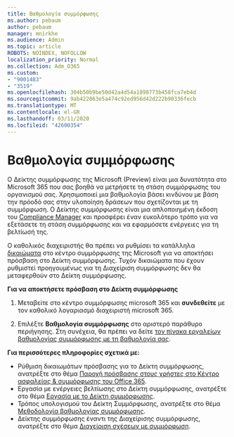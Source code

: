 ```yaml
---
title: Βαθμολογία συμμόρφωσης
ms.author: pebaum
author: pebaum
manager: mnirkhe
ms.audience: Admin
ms.topic: article
ROBOTS: NOINDEX, NOFOLLOW
localization_priority: Normal
ms.collection: Adm_O365
ms.custom:
- "9001483"
- "3519"
ms.openlocfilehash: 304b50b9be50d42a4d54a1898773b458fca7eb4d
ms.sourcegitcommit: 9ab422063e5a474c92ed956d42d222b90336fecb
ms.translationtype: MT
ms.contentlocale: el-GR
ms.lasthandoff: 03/11/2020
ms.locfileid: "42600354"
---
```

# <a name="compliance-score"></a>Βαθμολογία συμμόρφωσης

Ο Δείκτης συμμόρφωσης της Microsoft (Preview) είναι μια δυνατότητα στο Microsoft 365 που σας βοηθά να μετρήσετε τη στάση συμμόρφωσης του οργανισμού σας. Χρησιμοποιεί μια βαθμολογία βάσει κινδύνου με βάση την πρόοδό σας στην υλοποίηση δράσεων που σχετίζονται με τη συμμόρφωση.   Ο Δείκτης συμμόρφωσης είναι μια απλοποιημένη έκδοση του [Compliance Manager](https://docs.microsoft.com/microsoft-365/compliance/compliance-manager-overview) και προσφέρει έναν ευκολότερο τρόπο για να εξετάσετε τη στάση συμμόρφωσης και να εφαρμόσετε ενέργειες για τη βελτίωσή της. 

Ο καθολικός διαχειριστής θα πρέπει να ρυθμίσει τα κατάλληλα [δικαιώματα](https://docs.microsoft.com/microsoft-365/security/office-365-security/permissions-in-the-security-and-compliance-center) στο κέντρο συμμόρφωσης της Microsoft για να αποκτήσει πρόσβαση στο Δείκτη συμμόρφωσης.  Τυχόν δικαιώματα που έχουν ρυθμιστεί προηγουμένως για τη Διαχείριση συμμόρφωσης δεν θα μεταφερθούν στο Δείκτη συμμόρφωσης.

**Για να αποκτήσετε πρόσβαση στο Δείκτη συμμόρφωσης**

1. Μεταβείτε στο κέντρο συμμόρφωσης microsoft 365 και **συνδεθείτε** με τον καθολικό λογαριασμό διαχειριστή microsoft 365.

2. Επιλέξτε **Βαθμολογία συμμόρφωσης** στο αριστερό παράθυρο περιήγησης. Στη συνέχεια, θα πρέπει να δείτε [τον πίνακα εργαλείων βαθμολογίας συμμόρφωσης με τη βαθμολογία σας](https://docs.microsoft.com/microsoft-365/compliance/compliance-score-setup#understand-the-compliance-score-dashboard).
 

**Για περισσότερες πληροφορίες σχετικά με:**

- Ρύθμιση δικαιωμάτων πρόσβασης για το Δείκτη συμμόρφωσης, ανατρέξτε στο θέμα [Παροχή πρόσβασης στους χρήστες στο Κέντρο ασφαλείας & συμμόρφωσης του Office 365](https://docs.microsoft.com/microsoft-365/security/office-365-security/grant-access-to-the-security-and-compliance-center).
- Εργασία με ενέργειες βελτίωσης στο Δείκτη συμμόρφωσης, ανατρέξτε στο θέμα [Εργασία με το Δείκτη συμμόρφωσης](https://docs.microsoft.com/microsoft-365/compliance/working-with-compliance-score).
- Τρόπος υπολογισμού του Δείκτη Συμμόρφωσης, ανατρέξτε στο θέμα [Μεθοδολογία βαθμολογίας συμμόρφωσης](https://docs.microsoft.com/microsoft-365/compliance/compliance-score-methodology).
- Δείκτης συμμόρφωσης έναντι της Διαχείρισης συμμόρφωσης, ανατρέξτε στο θέμα [Διαχείριση σχέσεων με συμμόρφωση](https://docs.microsoft.com/microsoft-365/compliance/compliance-score#relationship-to-compliance-manager).

